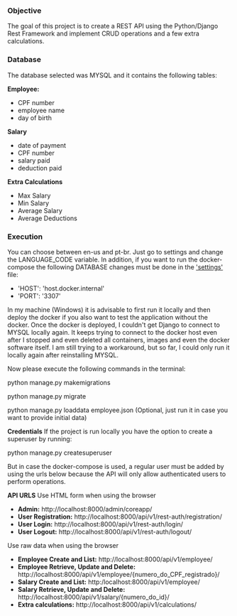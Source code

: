 ### Objective

The goal of this project is to create a REST API using the Python/Django Rest Framework and implement CRUD operations and a few extra calculations.

### Database
The database selected was MYSQL and it contains the following tables:

**Employee:**
* CPF number
* employee name
* day of birth

**Salary**
* date of payment
* CPF number
* salary paid
* deduction paid

**Extra Calculations** 

* Max Salary
* Min Salary
* Average Salary
* Average Deductions 


### Execution

You can choose between en-us and pt-br. Just go to settings and change the LANGUAGE_CODE variable. In addition, if you want to run the docker-compose the following DATABASE changes must be done in the ['settings'](api_crud/settings.py) file:

* 'HOST': 'host.docker.internal'
* 'PORT': '3307'

In my machine (Windows) it is advisable to first run it locally and then deploy the docker if you also want to test the application without the docker. Once the docker is deployed, I couldn't get Django to connect to MYSQL locally again. It keeps trying to connect to the docker host even after I stopped and even deleted all containers, images and even the docker software itself. I am still trying to a workaround, but so far, I could only run it locally again after reinstalling MYSQL.

Now please execute the following commands in the terminal:

python manage.py makemigrations

python manage.py migrate

python manage.py loaddata employee.json (Optional, just run it in case you want to provide initial data)

**Credentials**
If the project is run locally you have the option to create a superuser by running:

python manage.py createsuperuser

But in case the docker-compose is used, a regular user must be added by using the urls below because the API will only allow authenticated users to perform operations.

**API URLS**
Use HTML form when using the browser
* **Admin:** http://localhost:8000/admin/coreapp/
* **User Registration:** http://localhost:8000/api/v1/rest-auth/registration/
* **User Login:** http://localhost:8000/api/v1/rest-auth/login/
* **User Logout:** http://localhost:8000/api/v1/rest-auth/logout/


Use raw data when using the browser
* **Employee Create and List:** http://localhost:8000/api/v1/employee/
* **Employee Retrieve, Update and Delete:** http://localhost:8000/api/v1/employee/{numero_do_CPF_registrado}/
* **Salary Create and List:** http:/localhost:8000/api/v1/employee/
* **Salary Retrieve, Update and Delete:** http://localhost:8000/api/v1/salary/{numero_do_id}/
* **Extra calculations:** http://localhost:8000/api/v1/calculations/

